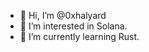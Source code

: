 - 👋 Hi, I’m @0xhalyard
- 👀 I’m interested in Solana.
- 🌱 I’m currently learning Rust.

<!---
0xhalyard/0xhalyard is a ✨ special ✨ repository because its `README.md` (this file) appears on your GitHub profile.
You can click the Preview link to take a look at your changes.
--->
